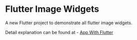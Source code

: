 # Flutter Image Widgets

A new Flutter project to demonstrate all flutter image widgets.

Detail explanation can be found at - [App With Flutter](https://www.appwithflutter.com)

